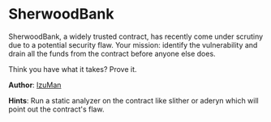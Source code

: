 # SherwoodBank

SherwoodBank, a widely trusted contract, has recently come under scrutiny due to a potential security flaw. Your mission: identify the vulnerability and drain all the funds from the contract before anyone else does.

Think you have what it takes? Prove it.

**Author**: [IzuMan](https://github.com/IzuMan0x)

**Hints**:
Run a static analyzer on the contract like slither or aderyn which will point out the contract's flaw.


